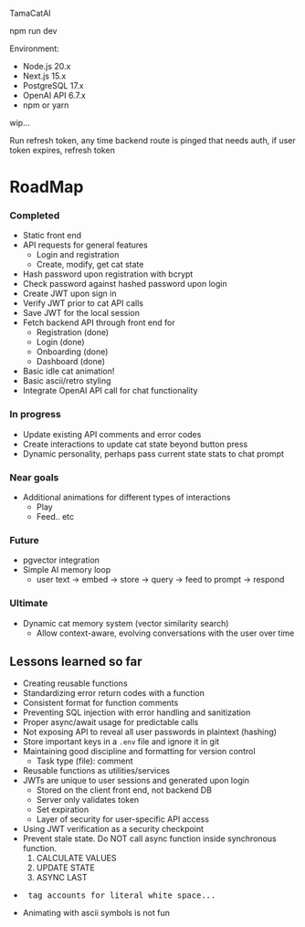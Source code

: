 TamaCatAI

npm run dev 

Environment:
- Node.js 20.x
- Next.js 15.x
- PostgreSQL 17.x
- OpenAI API 6.7.x
- npm or yarn

wip...

Run refresh token, any time backend route is pinged that needs auth, if user token expires, refresh token

RoadMap
=====
### Completed
- Static front end
- API requests for general features
  - Login and registration
  - Create, modify, get cat state
- Hash password upon registration with bcrypt
- Check password against hashed password upon login
- Create JWT upon sign in
- Verify JWT prior to cat API calls
- Save JWT for the local session
- Fetch backend API through front end for
  - Registration (done)
  - Login (done)
  - Onboarding (done)
  - Dashboard (done)
- Basic idle cat animation!
- Basic ascii/retro styling
- Integrate OpenAI API call for chat functionality

### In progress
- Update existing API comments and error codes
- Create interactions to update cat state beyond button press
- Dynamic personality, perhaps pass current state stats to chat prompt

### Near goals
- Additional animations for different types of interactions
  - Play
  - Feed.. etc

### Future
- pgvector integration
- Simple AI memory loop
  - user text → embed → store → query → feed to prompt → respond

### Ultimate
- Dynamic cat memory system (vector similarity search)
  - Allow context-aware, evolving conversations with the user over time

## Lessons learned so far
- Creating reusable functions
- Standardizing error return codes with a function
- Consistent format for function comments
- Preventing SQL injection with error handling and sanitization
- Proper async/await usage for predictable calls
- Not exposing API to reveal all user passwords in plaintext (hashing)
- Store important keys in a `.env` file and ignore it in git
- Maintaining good discipline and formatting for version control
  - Task type (file): comment
- Reusable functions as utilities/services
- JWTs are unique to user sessions and generated upon login
  - Stored on the client front end, not backend DB
  - Server only validates token
  - Set expiration
  - Layer of security for user-specific API access
- Using JWT verification as a security checkpoint
- Prevent stale state. Do NOT call async function inside synchronous function.
    1. CALCULATE VALUES
    2. UPDATE STATE
    3. ASYNC LAST  
- <pre> tag accounts for literal white space... 
- Animating with ascii symbols is not fun
